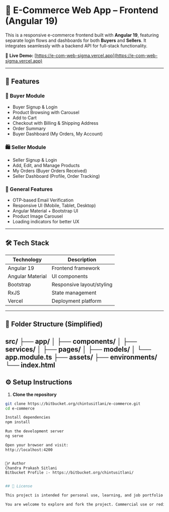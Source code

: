 # 🛒 E-Commerce Web App – Frontend (Angular 19)

This is a responsive e-commerce frontend built with **Angular 19**, featuring separate login flows and dashboards for both **Buyers** and **Sellers**. It integrates seamlessly with a backend API for full-stack functionality.

🔗 **Live Demo:** [https://e-com-web-sigma.vercel.app](https://e-com-web-sigma.vercel.app)

---

## 🚀 Features

### 👤 Buyer Module
- Buyer Signup & Login
- Product Browsing with Carousel
- Add to Cart
- Checkout with Billing & Shipping Address
- Order Summary
- Buyer Dashboard (My Orders, My Account)

### 🛍️ Seller Module
- Seller Signup & Login
- Add, Edit, and Manage Products
- My Orders (Buyer Orders Received)
- Seller Dashboard (Profile, Order Tracking)

### 🧰 General Features
- OTP-based Email Verification
- Responsive UI (Mobile, Tablet, Desktop)
- Angular Material + Bootstrap UI
- Product Image Carousel
- Loading indicators for better UX

---

## 🛠️ Tech Stack

| Technology        | Description                   |
|------------------|-------------------------------|
| Angular 19       | Frontend framework             |
| Angular Material | UI components                  |
| Bootstrap        | Responsive layout/styling      |
| RxJS             | State management               |
| Vercel           | Deployment platform            |

---

## 📁 Folder Structure (Simplified)
src/
├── app/
│ ├── components/
│ ├── services/
│ ├── pages/
│ ├── models/
│ └── app.module.ts
├── assets/
├── environments/
└── index.html
---

## ⚙️ Setup Instructions

1. **Clone the repository**

```bash
git clone https://bitbucket.org/chintusitlani/e-commerce.git
cd e-commerce

Install dependencies
npm install

Run the development server
ng serve

Open your browser and visit:
http://localhost:4200


🙋‍♂️ Author
Chandra Prakash Sitlani
Bitbucket Profile :- https://bitbucket.org/chintusitlani/


## 📃 License

This project is intended for personal use, learning, and job portfolio purposes.

You are welcome to explore and fork the project. Commercial use or redistribution is not permitted without permission.